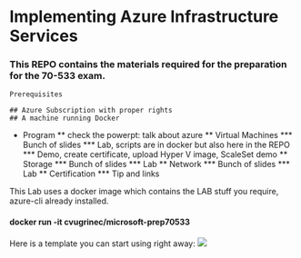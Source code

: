 # Implementing Azure Infrastructure Services 
### This REPO contains the materials required for the preparation for the 70-533 exam.

    Prerequisites

    ## Azure Subscription with proper rights
    ## A machine running Docker


* Program
** check the powerpt: talk about azure
** Virtual Machines
*** Bunch of slides
*** Lab, scripts are in docker but also here in the REPO
*** Demo, create certificate, upload Hyper V image, ScaleSet demo
** Storage
*** Bunch of slides
*** Lab
** Network
*** Bunch of slides
*** Lab
** Certification
*** Tip and links

This Lab uses a docker image which contains the LAB stuff you require, azure-cli already installed.
#### docker run -it cvugrinec/microsoft-prep70533
Here is a template you can start using right away: <a href="https://portal.azure.com/#create/Microsoft.Template/uri/https%3A%2F%2Fraw.githubusercontent.com%2FAzure%2Fazure-quickstart-templates%2Fmaster%2Fapache2-on-ubuntu-vm%2Fazuredeploy.json" target="_blank">
    <img src="http://azuredeploy.net/deploybutton.png"/>
</a>
